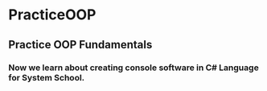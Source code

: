 # PracticeOOP
## Practice OOP Fundamentals
### Now we learn about creating console software in C# Language for System School.
